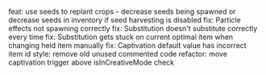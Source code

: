 feat: use seeds to replant crops - decrease seeds being spawned or decrease seeds in inventory if seed harvesting is disabled
fix: Particle effects not spawning correctly
fix: Substitution doesn't substitute correctly every time
fix: Substitution gets stuck on current optimal item when changing held item manually
fix: Captivation default value has incorrect item id
style: remove old unused commented code
refactor: move captivation trigger above isInCreativeMode check
